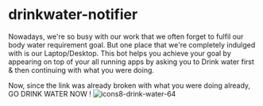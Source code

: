 # drinkwater-notifier
Nowadays, we're so busy with our work that we often forget to fulfil our body water requirement goal. But one place that we're completely indulged with is our Laptop/Desktop. 
This bot helps you achieve your goal by appearing on top of your all running apps by asking you to Drink water first & then continuing with what you were doing. 

Now, since the link was already broken with what you were doing already, GO DRINK WATER NOW !
![icons8-drink-water-64](https://user-images.githubusercontent.com/13573026/191185038-616e97f0-95c8-4d7c-8998-80b93cae0a7c.png)
